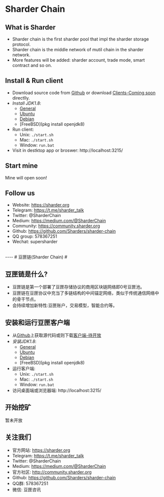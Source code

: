 # Sharder Chain #

## What is Sharder ##
- Sharder chain is the first sharder pool that impl the sharder storage protocol.
- Sharder chain is the middle network of mutil chain in the sharder network.
- More features will be added: sharder account, trade mode, smart contract and so on.

## Install & Run client ##
   - Download source code from [Github](https://github.com/Sharders/sharder-chain) or download [Clients-Coming soon](http://sharder.org/cos/client/downloads) directlly.
   - *Install JDK1.8*:
      - [General](http://www.oracle.com/technetwork/java/javase/downloads/jdk8-downloads-2133151.html)
      - [Ubuntu](http://www.webupd8.org/2012/09/install-oracle-java-8-in-ubuntu-via-ppa.html)
      - [Debian](http://www.webupd8.org/2014/03/how-to-install-oracle-java-8-in-debian.html)
      - [FreeBSD](pkg install openjdk8)
   - Run client:
      - Unix: `./start.sh`
      - Mac: `./start.sh`
      - Window: `run.bat`
   - Visit in destktop app or broswer: http://localhost:3215/

## Start mine ##
Mine will open soon!

## Follow us ##
  - Website: https://sharder.org
  - Telegram: https://t.me/sharder_talk
  - Twitter: @SharderChain
  - Medium: https://medium.com/@SharderChain
  - Community: https://community.sharder.org
  - Github: https://github.com/Sharders/sharder-chain
  - QQ group: 578367251
  - Wechat: supersharder
<br/>
----
# 豆匣链(Sharder Chain) #

## 豆匣链是什么? ##
- 豆匣链是第一个部署了豆匣存储协议的商用区块链网络即0号豆匣池。
- 豆匣链在豆匣协议中充当了多链结构的中间锚定网络，类似于传统通信网络中的骨干节点。
- 会持续增加新特性:豆匣账户，交易模型，智能合约等。

## 安装和运行豆匣客户端 ##
 - 从[Github](https://github.com/Sharders/sharder-chain)上获取源代码或则下载[客户端-待开放](http://sharder.org/cos/client/downloads)
  
 - *安装JDK1.8*:
    - [General](http://www.oracle.com/technetwork/java/javase/downloads/jdk8-downloads-2133151.html)
    - [Ubuntu](http://www.webupd8.org/2012/09/install-oracle-java-8-in-ubuntu-via-ppa.html)
    - [Debian](http://www.webupd8.org/2014/03/how-to-install-oracle-java-8-in-debian.html)
    - [FreeBSD](pkg install openjdk8)
 - 运行客户端:
    - Unix: `./start.sh`
    - Mac: `./start.sh`
    - Window: `run.bat`
 - 访问桌面端或浏览器端: http://localhost:3215/

## 开始挖矿 ##
  暂未开放

## 关注我们 ##
  - 官方网站: https://sharder.org
  - Telegram: https://t.me/sharder_talk
  - Twitter: @SharderChain
  - Medium: https://medium.com/@SharderChain
  - 官方社区: http://community.sharder.org
  - Github: https://github.com/Sharders/sharder-chain
  - QQ群: 578367251
  - 微信: 豆匣咨讯
